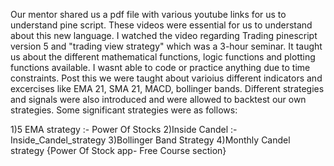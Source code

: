 Our mentor shared us a pdf file with various youtube links for us to understand pine script. These videos were essential for us to understand about this new language. I watched the video regarding Trading pinescript version 5 and "trading view strategy" which was a 3-hour seminar. It taught us about the different mathematical functions, logic functions and plotting functions available. I wasnt able to code or practice anything due to time constraints. 
 Post this we were taught about varioius different indicators and excercises like EMA 21, SMA 21, MACD, bollinger bands. Different strategies and signals were also introduced and were allowed to backtest our own strategies.
Some significant strategies were as follows:

1)5 EMA strategy :-        Power Of Stocks
2)Inside Candel :-  Inside_Candel_strategy
3)Bollinger Band Strategy 
4)Monthly Candel strategy {Power Of Stock app- Free Course section}
